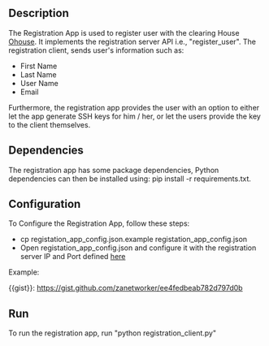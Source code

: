 
## Description

The Registration App is used to register user with the clearing House [Ohouse](https://github.com/motine/Ohouse). It implements the registration server API i.e., "register_user". The registration client, 
sends user's information such as: 
- First Name 
- Last Name 
- User Name 
- Email 

Furthermore, the registration app provides the user with an option to either let the app generate SSH keys for him / her, or let the users provide the key to the client themselves. 


## Dependencies

The registration app has some package dependencies, Python dependencies can then be installed using: pip install -r requirements.txt.  


## Configuration 

To Configure the Registration App, follow these steps: 
- cp registation_app_config.json.example registation_app_config.json 
- Open registation_app_config.json and configure it with the registration server IP and Port defined [here](https://github.com/motine/Ohouse)

Example: 

{{gist}}: https://gist.github.com/zanetworker/ee4fedbeab782d797d0b 

## Run 

To run the registration app, run "python  registration_client.py" 

